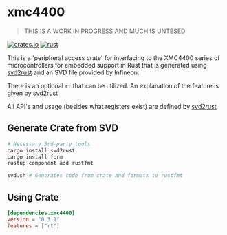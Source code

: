 # xmc4400

> THIS IS A WORK IN PROGRESS AND MUCH IS UNTESED

[![crates.io](https://img.shields.io/crates/v/xmc4400.svg)](https://crates.io/crates/xmc4400)
[![rust](https://github.com/xmc-rs/xmc4400/workflows/Rust/badge.svg)](https://github.com/xmc-rs/xmc4400/workflows/Rust/badge.svg)

This is a 'peripheral access crate' for interfacing to the XMC4400 series of microcontrollers for embedded support in Rust that is generated using [svd2rust](https://docs.rs/svd2rust) and an SVD file provided by Infineon.

There is an optional `rt` that can be utilized. An explanation of the feature is given by [svd2rust](https://docs.rs/svd2rust/0.16.1/svd2rust/#the-rt-feature)

All API's and usage (besides what registers exist) are defined by [svd2rust](https://docs.rs/svd2rust)

## Generate Crate from SVD

```bash
# Necessary 3rd-party tools
cargo install svd2rust
cargo install form
rustup component add rustfmt

svd.sh # Generates code from crate and formats to rustfmt
```

## Using Crate

```toml
[dependencies.xmc4400]
version = "0.3.1"
features = ["rt"]
```

